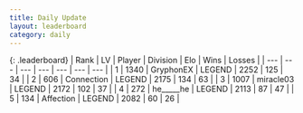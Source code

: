 ```yaml
---
title: Daily Update
layout: leaderboard
category: daily
---
```


{: .leaderboard}
| Rank | LV | Player | Division | Elo | Wins | Losses |
| --- | --- | --- | --- | --- | --- | --- |
| <span data-change="0">1</span> | 1340 | <span title="ID: 315148">GryphonEX</span> | LEGEND | <span data-change="9">2252</span> | <span data-change="2">125</span> | <span data-change="0">34</span> |
| <span data-change="0">2</span> | 606 | <span title="ID: 539711">Connection</span> | LEGEND | <span data-change="24">2175</span> | <span data-change="10">134</span> | <span data-change="1">63</span> |
| <span data-change="0">3</span> | 1007 | <span title="ID: 416373">miracle03</span> | LEGEND | <span data-change="77">2172</span> | <span data-change="15">102</span> | <span data-change="1">37</span> |
| <span data-change="2">4</span> | 272 | <span title="ID: 405067">he_____he</span> | LEGEND | <span data-change="37">2113</span> | <span data-change="9">87</span> | <span data-change="1">47</span> |
| <span data-change="2">5</span> | 134 | <span title="ID: 573202">Affection</span> | LEGEND | <span data-change="8">2082</span> | <span data-change="1">60</span> | <span data-change="0">26</span> |